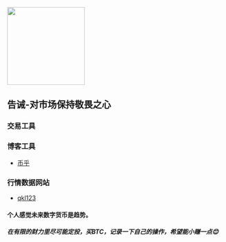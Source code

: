 <img width="180px" src="_media/bitcoin/btc1.png">

## 告诫-对市场保持敬畏之心

### 交易工具

### 博客工具
- [币乎 ](https://bihu.com)

### 行情数据网站
- [qkl123](https://www.qkl123.com/)

#### 个人感觉未来数字货币是趋势。 </br>

##### 在有限的财力里尽可能定投，买BTC，记录一下自己的操作，希望能小赚一点😊